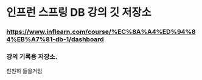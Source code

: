 # 인프런 스프링 DB 강의 깃 저장소
### https://www.inflearn.com/course/%EC%8A%A4%ED%94%84%EB%A7%81-db-1/dashboard
### 강의 기록용 저장소.
천천히 들을거임
